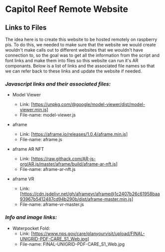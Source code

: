 # Capitol Reef Remote Website

## Links to Files

The idea here is to create this website to be hosted remotely on raspberry pis. To do this, we needed to make sure that the website we would create wouldn't make calls out to different websites that we wouldn't have connection to, so the goal was to get all the information from the script and font links and make them into files so this website can run it's AR componants. Below is a list of links and the associated file names so that we can refer back to these links and update the website if needed. 

### *Javascript links and their associated files:*

* Model Viewer
    * Link: [https://unpkg.com/@google/model-viewer/dist/model-viewer.min.js]
    * File-name: model-viewer.js

* aframe
    * Link: [https://aframe.io/releases/1.0.4/aframe.min.js]
    * File-name: aframe.js

* aframe AR NFT
    * Link: [https://raw.githack.com/AR-js-org/AR.js/master/aframe/build/aframe-ar-nft.js]
    * File-name: aframe-ar-nft.js

* aframe VR
    * Link: [https://cdn.jsdelivr.net/gh/aframevr/aframe@1c2407b26c61958baa93967b5412487cd94b290b/dist/aframe-master.min.js]
    * File-name: aframe-vr-master.js


### *Info and image links:*

* Waterpocket Fold: 
    * Link: [https://www.nps.gov/care/planyourvisit/upload/FINAL-UNIGRID-PDF-CARE_S1_Web.jpg]
    * File-name: FINAL-UNIGRID-PDF-CARE_S1_Web.jpg